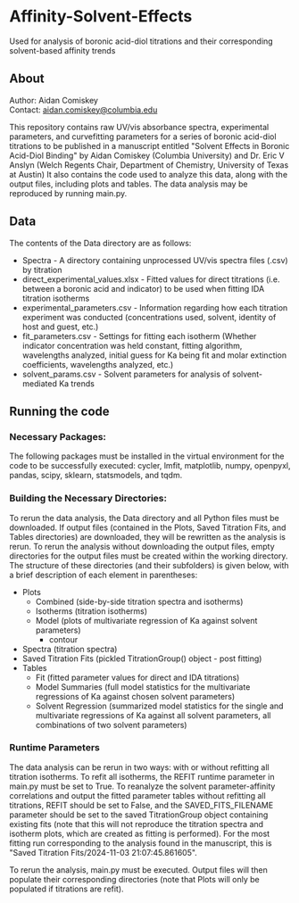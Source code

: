 # Affinity-Solvent-Effects
Used for analysis of boronic acid-diol titrations and their corresponding solvent-based affinity trends

## About
Author: Aidan Comiskey \
Contact: aidan.comiskey@columbia.edu

This repository contains raw UV/vis absorbance spectra, experimental parameters, and curvefitting parameters for a series of boronic acid-diol titrations to be published in a manuscript entitled "Solvent Effects in Boronic Acid-Diol Binding" by Aidan Comiskey (Columbia University) and Dr. Eric V Anslyn (Welch Regents Chair, Department of Chemistry, University of Texas at Austin) It also contains the code used to analyze this data, along with the output files, including plots and tables. The data analysis may be reproduced by running main.py.


## Data
The contents of the Data directory are as follows:
* Spectra - A directory containing unprocessed UV/vis spectra files (.csv) by titration
* direct_experimental_values.xlsx - Fitted values for direct titrations (i.e. between a boronic acid and indicator) to be used when fitting IDA titration isotherms
* experimental_parameters.csv - Information regarding how each titration experiment was conducted (concentrations used, solvent, identity of host and guest, etc.)
* fit_parameters.csv - Settings for fitting each isotherm (Whether indicator concentration was held constant, fitting algorithm, wavelengths analyzed, initial guess for Ka being fit and molar extinction coefficients, wavelengths analyzed, etc.)
* solvent_params.csv - Solvent parameters for analysis of solvent-mediated Ka trends

## Running the code
### Necessary Packages:
The following packages must be installed in the virtual environment for the code to be successfully executed: cycler, lmfit, matplotlib, numpy,  openpyxl, pandas, scipy, sklearn, statsmodels, and tqdm.

### Building the Necessary Directories:
To rerun the data analysis, the Data directory and all Python files must be downloaded. If output files (contained in the Plots, Saved Titration Fits, and Tables directories) are downloaded, they will be rewritten as the analysis is rerun. To rerun the analysis without downloading the output files, empty directories for the output files must be created within the working directory. The structure of these directories (and their subfolders) is given below, with a brief description of each element in parentheses:
* Plots
  * Combined (side-by-side titration spectra and isotherms)
  * Isotherms (titration isotherms)
  * Model (plots of multivariate regression of Ka against solvent parameters)
    * contour
* Spectra (titration spectra)
* Saved Titration Fits (pickled TitrationGroup() object - post fitting)
* Tables
  * Fit (fitted parameter values for direct and IDA titrations)
  * Model Summaries (full model statistics for the multivariate regressions of Ka against chosen solvent parameters)
  * Solvent Regression (summarized model statistics for the single and multivariate regressions of Ka against all solvent parameters, all combinations of two solvent parameters)

### Runtime Parameters
The data analysis can be rerun in two ways: with or without refitting all titration isotherms. To refit all isotherms, the REFIT runtime parameter in main.py must be set to True. To reanalyze the solvent parameter-affinity correlations and output the fitted parameter tables without refitting all titrations, REFIT should be set to False, and the SAVED_FITS_FILENAME parameter should be set to the saved TitrationGroup object containing existing fits (note that this will not reproduce the titration spectra and isotherm plots, which are created as fitting is performed). For the most fitting run corresponding to the analysis found in the manuscript, this is "Saved Titration Fits/2024-11-03 21:07:45.861605".

To rerun the analysis, main.py must be executed. Output files will then populate their corresponding directories (note that Plots will only be populated if titrations are refit). 

